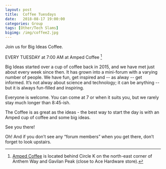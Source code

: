 ```yaml
---
layout: post
title:  Coffee Tuesdays
date:   2018-08-17 19:00:00
categories: Group
tags: [Other/Tech Slams]
bigimg: /img/coffee2.jpg
---
```


Join us for Big Ideas Coffee.

EVERY TUESDAY at 7:00 AM 
at Amped Coffee [^1]

Big Ideas started over a cup of coffee back in 2015, and we have met just about every week since then. It has grown into a mini-forum with a varying number of people. We have fun, get inspired and -- as alway -- get informed. It’s not alway about science and technology; it can be anything -- but it is always fun-filled and inspiring.

Everyone is welcome. You can come at 7 or when it suits you, but we rarely stay much longer than 8:45-ish.

The Coffee is as great as the ideas - the best way to start the day is with an Amped cup of coffee and some big ideas.

See you there!

Oh! And if you don’t see any “forum members” when you get there, don’t forget to look upstairs.


[^1]: [Amped Coffee](http://ampedcoffeeco.com) is  located behind Circle K on the north-east corner of Anthem Way and Gavilan Peak (close to Ace Hardware store).

